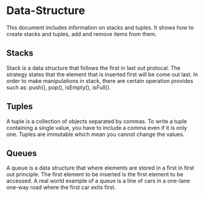 # Data-Structure
This document includes information on stacks and tuples. It shows how to create stacks and tuples, add and remove items from them.
 ## Stacks
 Stack is a data structure that follows the first in last out protocal. The strategy states that the element that is inserted first will be come out last. In order to make manipulations in stack, there are certain operation provides such as:
 push(), pop(), isEmpty(), isFull().
 ## Tuples
 A tuple is a collection of objects separated by commas. To write a tuple containing a single value, you have to include a comma even if it is only one. Tuples are immutable which mean you cannot change the values.
 ## Queues
 A queue is a data structure that where elements are stored in a first in first out principle. The first element to be inserted is the first element to be accessed. A real world example of a queue is a line of cars in a one-lane one-way road where the first car exits first.
